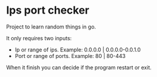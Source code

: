 # Ips port checker
Project to learn random things in go.

It only requires two inputs:
 - Ip or range of ips. Example: 0.0.0.0 | 0.0.0.0-0.0.1.0
 - Port or range of ports. Example: 80 | 80-443

When it finish you can decide if the program restart or exit.
